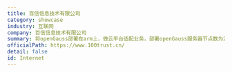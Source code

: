 ```yaml
---
title: 百信信息技术有限公司
category: showcase
industry: 互联网
company: 百信信息技术有限公司
summary: 将openGauss部署在arm上，做云平台适配业务，部署openGauss服务器节点数为20~50个。
officialPath: https://www.100trust.cn/
detail: false
id: Internet
---
```

